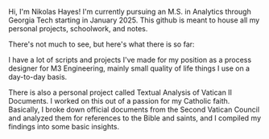Hi, I'm Nikolas Hayes! I'm currently pursuing an M.S. in Analytics through Georgia Tech starting in January 2025. This github is meant to house all my personal projects, schoolwork, and notes.

There's not much to see, but here's what there is so far:

I have a lot of scripts and projects I've made for my position as a process designer for M3 Engineering, mainly small quality of life things I use on a day-to-day basis.

There is also a personal project called Textual Analysis of Vatican II Documents. I worked on this out of a passion for my Catholic faith. Basically, I broke down official documents from the Second Vatican Council and analyzed them for references to the Bible and saints, and I compiled my findings into some basic insights.
